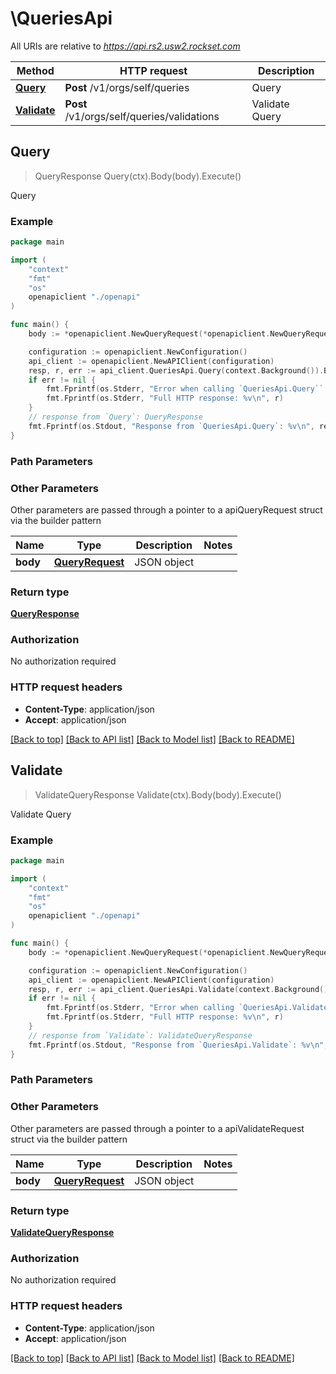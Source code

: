 # \QueriesApi

All URIs are relative to *https://api.rs2.usw2.rockset.com*

Method | HTTP request | Description
------------- | ------------- | -------------
[**Query**](QueriesApi.md#Query) | **Post** /v1/orgs/self/queries | Query
[**Validate**](QueriesApi.md#Validate) | **Post** /v1/orgs/self/queries/validations | Validate Query



## Query

> QueryResponse Query(ctx).Body(body).Execute()

Query



### Example

```go
package main

import (
    "context"
    "fmt"
    "os"
    openapiclient "./openapi"
)

func main() {
    body := *openapiclient.NewQueryRequest(*openapiclient.NewQueryRequestSql("SELECT * FROM foo where _id = :_id")) // QueryRequest | JSON object

    configuration := openapiclient.NewConfiguration()
    api_client := openapiclient.NewAPIClient(configuration)
    resp, r, err := api_client.QueriesApi.Query(context.Background()).Body(body).Execute()
    if err != nil {
        fmt.Fprintf(os.Stderr, "Error when calling `QueriesApi.Query``: %v\n", err)
        fmt.Fprintf(os.Stderr, "Full HTTP response: %v\n", r)
    }
    // response from `Query`: QueryResponse
    fmt.Fprintf(os.Stdout, "Response from `QueriesApi.Query`: %v\n", resp)
}
```

### Path Parameters



### Other Parameters

Other parameters are passed through a pointer to a apiQueryRequest struct via the builder pattern


Name | Type | Description  | Notes
------------- | ------------- | ------------- | -------------
 **body** | [**QueryRequest**](QueryRequest.md) | JSON object | 

### Return type

[**QueryResponse**](QueryResponse.md)

### Authorization

No authorization required

### HTTP request headers

- **Content-Type**: application/json
- **Accept**: application/json

[[Back to top]](#) [[Back to API list]](../README.md#documentation-for-api-endpoints)
[[Back to Model list]](../README.md#documentation-for-models)
[[Back to README]](../README.md)


## Validate

> ValidateQueryResponse Validate(ctx).Body(body).Execute()

Validate Query



### Example

```go
package main

import (
    "context"
    "fmt"
    "os"
    openapiclient "./openapi"
)

func main() {
    body := *openapiclient.NewQueryRequest(*openapiclient.NewQueryRequestSql("SELECT * FROM foo where _id = :_id")) // QueryRequest | JSON object

    configuration := openapiclient.NewConfiguration()
    api_client := openapiclient.NewAPIClient(configuration)
    resp, r, err := api_client.QueriesApi.Validate(context.Background()).Body(body).Execute()
    if err != nil {
        fmt.Fprintf(os.Stderr, "Error when calling `QueriesApi.Validate``: %v\n", err)
        fmt.Fprintf(os.Stderr, "Full HTTP response: %v\n", r)
    }
    // response from `Validate`: ValidateQueryResponse
    fmt.Fprintf(os.Stdout, "Response from `QueriesApi.Validate`: %v\n", resp)
}
```

### Path Parameters



### Other Parameters

Other parameters are passed through a pointer to a apiValidateRequest struct via the builder pattern


Name | Type | Description  | Notes
------------- | ------------- | ------------- | -------------
 **body** | [**QueryRequest**](QueryRequest.md) | JSON object | 

### Return type

[**ValidateQueryResponse**](ValidateQueryResponse.md)

### Authorization

No authorization required

### HTTP request headers

- **Content-Type**: application/json
- **Accept**: application/json

[[Back to top]](#) [[Back to API list]](../README.md#documentation-for-api-endpoints)
[[Back to Model list]](../README.md#documentation-for-models)
[[Back to README]](../README.md)

